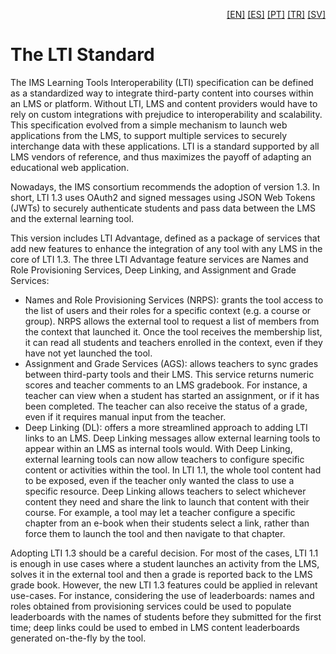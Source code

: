 <p align="right">
  <a href="README.md">[EN]</a>
  <a href="README_es.md">[ES]</a>
  <a href="README_pt.md">[PT]</a>
  <a href="README_tr.md">[TR]</a>
  <a href="README_sv.md">[SV]</a>
</p>

# The LTI Standard

The IMS Learning Tools Interoperability (LTI) specification can be defined as a standardized way to integrate third-party content into courses within an LMS or platform. Without LTI, LMS and content providers would have to rely on custom integrations with prejudice to interoperability and scalability.
This specification evolved from a simple mechanism to launch web applications
from the LMS, to support multiple services to securely interchange data with these applications. 
LTI is a standard supported by all LMS vendors of reference, and thus maximizes the
payoff of adapting an educational web application.


Nowadays, the IMS consortium recommends the adoption of version 1.3. In short, LTI 1.3 uses OAuth2 and signed messages using JSON Web Tokens (JWTs) to securely authenticate students and pass data between the LMS and the external learning tool. 

This version includes LTI Advantage, defined as a package of services that add new features to enhance the integration of any tool with any LMS in the core of LTI 1.3. The three LTI Advantage feature services are Names and Role Provisioning Services, Deep Linking, and Assignment and Grade Services:
 - Names and Role Provisioning Services (NRPS): grants the tool access to the list of users and their roles for a specific context (e.g. a course or group). NRPS allows the external tool to request a list of members from the context that launched it. Once the tool receives the membership list, it can read all students and teachers enrolled in the context, even if they have not yet launched the tool. 
 - Assignment and Grade Services (AGS): allows teachers to sync grades between third-party tools and their LMS. This service returns numeric scores and teacher comments to an LMS gradebook. For instance, a teacher can view when a student has started an assignment, or if it has been completed. The teacher can also receive the status of a grade, even if it requires manual input from the teacher.
 - Deep Linking (DL): offers a more streamlined approach to adding LTI links to an LMS. Deep Linking messages allow external learning tools to appear within an LMS as internal tools would. With Deep Linking, external learning tools can now allow teachers to configure specific content or activities within the tool. In LTI 1.1, the whole tool content had to be exposed, even if the teacher only wanted the class to use a specific resource. Deep Linking allows teachers to select whichever content they need and share the link to launch that content with their course. For example, a tool may let a teacher configure a specific chapter from an e-book when their students select a link, rather than force them to launch the tool and then navigate to that chapter.
    
Adopting LTI 1.3 should be a careful decision. For most of the cases, LTI 1.1 is enough in use cases where a student launches an activity from the LMS, solves it in the external tool and then a grade is reported back to the LMS grade book. However, the new LTI 1.3 features could be applied in relevant use-cases. For instance, considering the use of leaderboards: names and roles obtained from provisioning services could be used to populate leaderboards with the names of students before they submitted for the first time; deep links could be used to embed in LMS content leaderboards generated on-the-fly by the tool.

